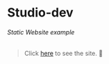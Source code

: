 
# Studio-dev
###### Static Website example
> Click [here](https://smile-and-code.github.io/Studio_dev/) to see the site. :balloon:



